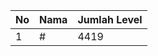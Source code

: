 | No | Nama            | Jumlah Level |
|----|-----------------|--------------|
| 1  | #    |    4419        |
